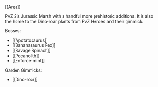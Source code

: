 [[Area]]

PvZ 2’s Jurassic Marsh with a handful more prehistoric additions. It is also the home to the Dino-roar plants from PvZ Heroes and their gimmick.

Bosses:
- [[Apotatosaurus]]
- [[Bananasaurus Rex]]
- [[Savage Spinach]]
- [[Pecanolith]]
- [[Enforce-mint]]

Garden Gimmicks:
- [[Dino-roar]]